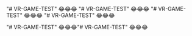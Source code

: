 "# VR-GAME-TEST" 😂😂😂
"# VR-GAME-TEST" 😂😂😂
"# VR-GAME-TEST" 😂😂😂
"# VR-GAME-TEST" 😂😂😂

"# VR-GAME-TEST" 😂😂😂"# VR-GAME-TEST" 😂😂😂

